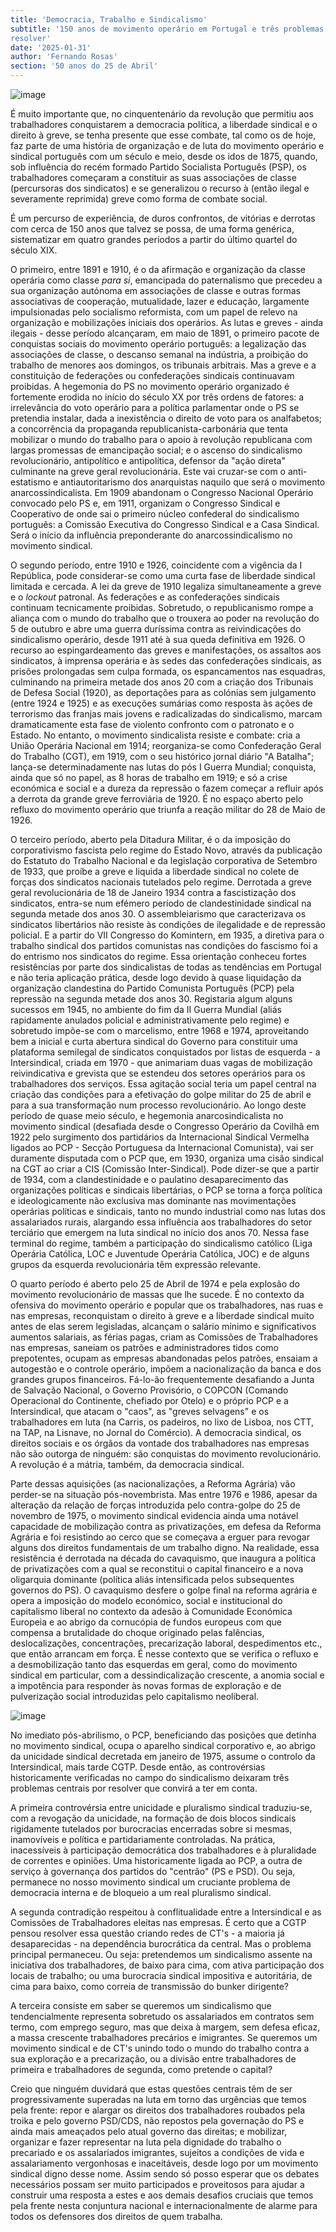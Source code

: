 ```yaml
---
title: 'Democracia, Trabalho e Sindicalismo'
subtitle: '150 anos de movimento operário em Portugal e três problemas por
resolver'
date: '2025-01-31'
author: 'Fernando Rosas'
section: '50 anos do 25 de Abril'
---
```


![image](/images/22_PM.jpg)

É muito importante que, no cinquentenário da revolução que permitiu aos
trabalhadores conquistarem a democracia política, a liberdade sindical e
o direito à greve, se tenha presente que esse combate, tal como os de
hoje, faz parte de uma história de organização e de luta do movimento
operário e sindical português com um século e meio, desde os idos de
1875, quando, sob influência do recém formado Partido Socialista
Português (PSP), os trabalhadores começaram a constituir as suas
associações de classe (percursoras dos sindicatos) e se generalizou o
recurso à (então ilegal e severamente reprimida) greve como forma de
combate social.

É um percurso de experiência, de duros confrontos, de vitórias e
derrotas com cerca de 150 anos que talvez se possa, de uma forma
genérica, sistematizar em quatro grandes períodos a partir do último
quartel do século XIX.

O primeiro, entre 1891 e 1910, é o da afirmação e organização da classe
operária como classe *para si*, emancipada do paternalismo que precedeu
a sua organização autónoma em associações de classe e outras formas
associativas de cooperação, mutualidade, lazer e educação, largamente
impulsionadas pelo socialismo reformista, com um papel de relevo na
organização e mobilizações iniciais dos operários. As lutas e greves -
ainda ilegais - desse período alcançaram, em maio de 1891, o primeiro
pacote de conquistas sociais do movimento operário português: a
legalização das associações de classe, o descanso semanal na indústria,
a proibição do trabalho de menores aos domingos, os tribunais arbitrais.
Mas a greve e a constituição de federações ou confederações sindicais
continuavam proibidas. A hegemonia do PS no movimento operário
organizado é fortemente erodida no início do século XX por três ordens
de fatores: a irrelevância do voto operário para a política parlamentar
onde o PS se pretendia instalar, dada a inexistência o direito de voto
para os analfabetos; a concorrência da propaganda
republicanista-carbonária que tenta mobilizar o mundo do trabalho para o
apoio à revolução republicana com largas promessas de emancipação
social; e o ascenso do sindicalismo revolucionário, antipolítico e
antipolítica, defensor da "ação direta" culminante na greve geral
revolucionária. Este vai cruzar-se com o anti-estatismo e
antiautoritarismo dos anarquistas naquilo que será o movimento
anarcossindicalista. Em 1909 abandonam o Congresso Nacional Operário
convocado pelo PS e, em 1911, organizam o Congresso Sindical e
Cooperativo de onde sai o primeiro núcleo confederal do sindicalismo
português: a Comissão Executiva do Congresso Sindical e a Casa Sindical.
Será o início da influência preponderante do anarcossindicalismo no
movimento sindical.

O segundo período, entre 1910 e 1926, coincidente com a vigência da I
República, pode considerar-se como uma curta fase de liberdade sindical
limitada e cercada. A lei da greve de 1910 legaliza simultaneamente a
greve e o *lockout* patronal. As federações e as confederações sindicais
continuam tecnicamente proibidas. Sobretudo, o republicanismo rompe a
aliança com o mundo do trabalho que o trouxera ao poder na revolução do
5 de outubro e abre uma guerra duríssima contra as reivindicações do
sindicalismo operário, desde 1911 até à sua queda definitiva em 1926. O
recurso ao espingardeamento das greves e manifestações, os assaltos aos
sindicatos, à imprensa operária e às sedes das confederações sindicais,
as prisões prolongadas sem culpa formada, os espancamentos nas
esquadras, culminando na primeira metade dos anos 20 com a criação dos
Tribunais de Defesa Social (1920), as deportações para as colónias sem
julgamento (entre 1924 e 1925) e as execuções sumárias como resposta às
ações de terrorismo das franjas mais jovens e radicalizadas do
sindicalismo, marcam dramaticamente esta fase de violento confronto com
o patronato e o Estado. No entanto, o movimento sindicalista resiste e
combate: cria a União Operária Nacional em 1914; reorganiza-se como
Confederação Geral do Trabalho (CGT), em 1919, com o seu histórico
jornal diário "A Batalha"; lança-se determinadamente nas lutas do pós I
Guerra Mundial; conquista, ainda que só no papel, as 8 horas de trabalho
em 1919; e só a crise económica e social e a dureza da repressão o fazem
começar a refluir após a derrota da grande greve ferroviária de 1920. É
no espaço aberto pelo refluxo do movimento operário que triunfa a reação
militar do 28 de Maio de 1926.

O terceiro período, aberto pela Ditadura Militar, é o da imposição do
corporativismo fascista pelo regime do Estado Novo, através da
publicação do Estatuto do Trabalho Nacional e da legislação corporativa
de Setembro de 1933, que proíbe a greve e liquida a liberdade sindical
no colete de forças dos sindicatos nacionais tutelados pelo regime.
Derrotada a greve geral revolucionária de 18 de Janeiro 1934 contra a
fascistização dos sindicatos, entra-se num efémero período de
clandestinidade sindical na segunda metade dos anos 30. O
assembleiarismo que caracterizava os sindicatos libertários não resiste
às condições de ilegalidade e de repressão policial. E a partir do VII
Congresso do Komintern, em 1935, a diretiva para o trabalho sindical dos
partidos comunistas nas condições do fascismo foi a do entrismo nos
sindicatos do regime. Essa orientação conheceu fortes resistências por
parte dos sindicalistas de todas as tendências em Portugal e não teria
aplicação prática, desde logo devido à quase liquidação da organização
clandestina do Partido Comunista Português (PCP) pela repressão na
segunda metade dos anos 30. Registaria algum alguns sucessos em 1945, no
ambiente do fim da II Guerra Mundial (aliás rapidamente anulados
policial e administrativamente pelo regime) e sobretudo impõe-se com o
marcelismo, entre 1968 e 1974, aproveitando bem a inicial e curta
abertura sindical do Governo para constituir uma plataforma semilegal de
sindicatos conquistados por listas de esquerda - a Intersindical, criada
em 1970 - que animariam duas vagas de mobilização reivindicativa e
grevista que se estendeu dos setores operários para os trabalhadores dos
serviços. Essa agitação social teria um papel central na criação das
condições para a efetivação do golpe militar do 25 de abril e para a sua
transformação num processo revolucionário. Ao longo deste período de
quase meio século, e hegemonia anarcosindicalista no movimento sindical
(desafiada desde o Congresso Operário da Covilhã em 1922 pelo surgimento
dos partidários da Internacional Sindical Vermelha ligados ao PCP -
Secção Portuguesa da Internacional Comunista), vai ser duramente
disputada com o PCP que, em 1930, organiza uma cisão sindical na CGT ao
criar a CIS (Comissão Inter-Sindical). Pode dizer-se que a partir de
1934, com a clandestinidade e o paulatino desaparecimento das
organizações políticas e sindicais libertárias, o PCP se torna a força
política e ideologicamente não exclusiva mas dominante nas movimentações
operárias políticas e sindicais, tanto no mundo industrial como nas
lutas dos assalariados rurais, alargando essa influência aos
trabalhadores do setor terciário que emergem na luta sindical no início
dos anos 70. Nessa fase terminal do regime, também a participação do
sindicalismo católico (Liga Operária Católica, LOC e Juventude Operária
Católica, JOC) e de alguns grupos da esquerda revolucionária têm
expressão relevante.

O quarto período é aberto pelo 25 de Abril de 1974 e pela explosão do
movimento revolucionário de massas que lhe sucede. É no contexto da
ofensiva do movimento operário e popular que os trabalhadores, nas ruas
e nas empresas, reconquistam o direito à greve e a liberdade sindical
muito antes de elas serem legisladas, alcançam o salário mínimo e
significativos aumentos salariais, as férias pagas, criam as Comissões
de Trabalhadores nas empresas, saneiam os patrões e administradores
tidos como prepotentes, ocupam as empresas abandonadas pelos patrões,
ensaiam a autogestão e o controle operário, impõem a nacionalização da
banca e dos grandes grupos financeiros. Fá-lo-ão frequentemente
desafiando a Junta de Salvação Nacional, o Governo Provisório, o COPCON
(Comando Operacional do Continente, chefiado por Otelo) e o próprio PCP
e a Intersindical, que atacam o "caos", as "greves selvagens" e os
trabalhadores em luta (na Carris, os padeiros, no lixo de Lisboa, nos
CTT, na TAP, na Lisnave, no Jornal do Comércio). A democracia sindical,
os direitos sociais e os órgãos da vontade dos trabalhadores nas
empresas não são outorga de ninguém: são conquistas do movimento
revolucionário. A revolução é a mátria, também, da democracia sindical.

Parte dessas aquisições (as nacionalizações, a Reforma Agrária) vão
perder-se na situação pós-novembrista. Mas entre 1976 e 1986, apesar da
alteração da relação de forças introduzida pelo contra-golpe do 25 de
novembro de 1975, o movimento sindical evidencia ainda uma notável
capacidade de mobilização contra as privatizações, em defesa da Reforma
Agrária e foi resistindo ao cerco que se começava a erguer para revogar
alguns dos direitos fundamentais de um trabalho digno. Na realidade,
essa resistência é derrotada na década do cavaquismo, que inaugura a
política de privatizações com a qual se reconstitui o capital financeiro
e a nova oligarquia dominante (política aliás intensificada pelos
subsequentes governos do PS). O cavaquismo desfere o golpe final na
reforma agrária e opera a imposição do modelo económico, social e
institucional do capitalismo liberal no contexto da adesão à Comunidade
Económica Europeia e ao abrigo da cornucópia de fundos europeus com que
compensa a brutalidade do choque originado pelas falências,
deslocalizações, concentrações, precarização laboral, despedimentos
etc., que então arrancam em força. É nesse contexto que se verifica o
refluxo e a desmobilização tanto das esquerdas em geral, como do
movimento sindical em particular, com a dessindicalização crescente, a
anomia social e a impotência para responder às novas formas de
exploração e de pulverização social introduzidas pelo capitalismo
neoliberal.

![image](/images/16_PM.jpg)

No imediato pós-abrilismo, o PCP, beneficiando das posições que detinha
no movimento sindical, ocupa o aparelho sindical corporativo e, ao
abrigo da unicidade sindical decretada em janeiro de 1975, assume o
controlo da Intersindical, mais tarde CGTP. Desde então, as
controvérsias historicamente verificadas no campo do sindicalismo
deixaram três problemas centrais por resolver que convirá a ter em
conta.

A primeira controvérsia entre unicidade e pluralismo sindical
traduziu-se, com a revogação da unicidade, na formação de dois blocos
sindicais rigidamente tutelados por burocracias encerradas sobre si
mesmas, inamovíveis e política e partidariamente controladas. Na
prática, inacessíveis à participação democrática dos trabalhadores e à
pluralidade de correntes e opiniões. Uma historicamente ligada ao PCP, a
outra de serviço à governança dos partidos do "centrão" (PS e PSD). Ou
seja, permanece no nosso movimento sindical um cruciante problema de
democracia interna e de bloqueio a um real pluralismo sindical.

A segunda contradição respeitou à conflitualidade entre a Intersindical
e as Comissões de Trabalhadores eleitas nas empresas. É certo que a CGTP
pensou resolver essa questão criando redes de CT's - a maioria já
desaparecidas - na dependência burocrática da central. Mas o problema
principal permaneceu. Ou seja: pretendemos um sindicalismo assente na
iniciativa dos trabalhadores, de baixo para cima, com ativa participação
dos locais de trabalho; ou uma burocracia sindical impositiva e
autoritária, de cima para baixo, como correia de transmissão do bunker
dirigente?

A terceira consiste em saber se queremos um sindicalismo que
tendencialmente representa sobretudo os assalariados em contratos sem
termo, com emprego seguro, mas que deixa à margem, sem defesa eficaz, a
massa crescente trabalhadores precários e imigrantes. Se queremos um
movimento sindical e de CT's unindo todo o mundo do trabalho contra a
sua exploração e a precarização, ou a divisão entre trabalhadores de
primeira e trabalhadores de segunda, como pretende o capital?

Creio que ninguém duvidará que estas questões centrais têm de ser
progressivamente superadas na luta em torno das urgências que temos pela
frente: repor e alargar os direitos dos trabalhadores roubados pela
troika e pelo governo PSD/CDS, não repostos pela governação do PS e
ainda mais ameaçados pelo atual governo das direitas; e mobilizar,
organizar e fazer representar na luta pela dignidade do trabalho o
precariado e os assalariados imigrantes, sujeitos a condições de vida e
assalariamento vergonhosas e inaceitáveis, desde logo por um movimento
sindical digno desse nome. Assim sendo só posso esperar que os debates
necessários possam ser muito participados e proveitosos para ajudar a
construir uma resposta a estes e aos demais desafios cruciais que temos
pela frente nesta conjuntura nacional e internacionalmente de alarme
para todos os defensores dos direitos de quem trabalha.

[^1]: Este texto corresponde, em versão escrita, à alocução de abertura
    da Conferência "Democracia, Trabalho e Sindicalismo", organizada
    pelo "Abril é Agora" e pela CULTRA -- Culturas do Trabalho e do
    Socialismo, para celebrar os 50 anos do 25 de abril e da revolução
    portuguesa de 1974/75, que teve lugar na Galeria Geraldes da Silva,
    no Poto, a 28 de outubro de 2023.
